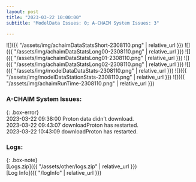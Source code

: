 ```yaml
---
layout: post
title: "2023-03-22 10:00:00"
subtitle: "ModelData Issues: 0; A-CHAIM System Issues: 3"

---
```


![]({{ "/assets/img/achaimDataStatsShort-2308110.png" | relative_url }})
![]({{ "/assets/img/achaimDataStatsLong00-2308110.png" | relative_url }})
![]({{ "/assets/img/achaimDataStatsLong01-2308110.png" | relative_url }})
![]({{ "/assets/img/achaimDataStatsLong02-2308110.png" | relative_url }})
![]({{ "/assets/img/modelDataDataStats-2308110.png" | relative_url }})
![]({{ "/assets/img/modelDataStationStats-2308110.png" | relative_url }})
![]({{ "/assets/img/achaimRunTime-2308110.png" | relative_url }})



### A-CHAIM System Issues:  
  
{: .box-error}  
2023-03-22 09:38:00 Proton data didn't download.  
2023-03-22 09:43:07 downloadProton has restarted.  
2023-03-22 10:43:09 downloadProton has restarted.  

### Logs:  
  
{: .box-note}  
[Logs.zip]({{ "/assets/other/logs.zip" | relative_url }})  
[Log Info]({{ "/logInfo" | relative_url }})  
